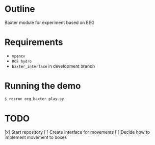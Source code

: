 Outline
=======

Baxter module for experiment based on EEG

Requirements
============

* `opencv`
* `ROS hydro`
* `baxter_interface` in development branch

Running the demo
================

```bash
$ rosrun eeg_baxter play.py
```

TODO
====

[x] Start repository
[ ] Create interface for movements
[ ] Decide how to implement movement to boxes

